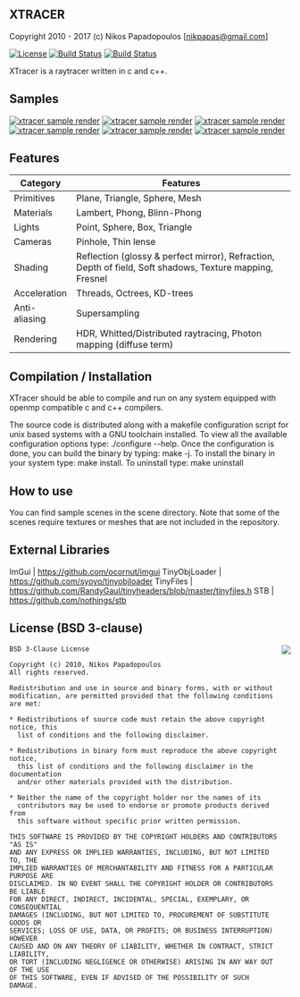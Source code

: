 XTRACER
-------
Copyright 2010 - 2017 (c) Nikos Papadopoulos [nikpapas@gmail.com]

[![License](http://img.shields.io/:license-lgpl-blue.svg)](https://www.gnu.org/licenses/lgpl-3.0-standalone.html)
[![Build Status](https://travis-ci.org/4rknova/xtracer.svg?branch=develop)](https://travis-ci.org/4rknova/xtracer)
[![Build Status](https://travis-ci.org/4rknova/xtracer.svg?branch=master)](https://travis-ci.org/4rknova/xtracer)

XTracer is a raytracer written in c and c++.

Samples
-------
[![xtracer sample render](http://www.4rknova.com/project/xtracer/image/samples/xtracer_ext_02.png)]()
[![xtracer sample render](http://www.4rknova.com/project/xtracer/image/samples/xtracer_ext_01.png)]()
[![xtracer sample render](http://www.4rknova.com/project/xtracer/image/samples/0001.png)]()
[![xtracer sample render](http://www.4rknova.com/project/xtracer/image/samples/gi_2.png)]()
[![xtracer sample render](http://www.4rknova.com/project/xtracer/image/samples/gi_4.png)]()
[![xtracer sample render](http://www.4rknova.com/project/xtracer/image/samples/gi_5.png)]()

Features
--------
Category      | Features
--------------|-----------
Primitives    | Plane, Triangle, Sphere, Mesh
Materials     | Lambert, Phong, Blinn-Phong
Lights        | Point, Sphere, Box, Triangle
Cameras       | Pinhole, Thin lense
Shading       | Reflection (glossy & perfect mirror), Refraction, Depth of field, Soft shadows, Texture mapping, Fresnel
Acceleration  | Threads, Octrees, KD-trees
Anti-aliasing | Supersampling
Rendering     | HDR, Whitted/Distributed raytracing, Photon mapping (diffuse term)

Compilation / Installation
--------------------------

XTracer should be able to compile and run on any system equipped with openmp
compatible c and c++ compilers. 

The source code is distributed along with a makefile configuration script for
unix based systems with a GNU toolchain installed. To view all the available
configuration options type: ./configure --help. Once the configuration is done,
you can build the binary by typing: make -j. To install the binary in your system
type: make install. To uninstall type: make uninstall

How to use
----------
You can find sample scenes in the scene directory. Note that some of the 
scenes require textures or meshes that are not included in the repository.

External Libraries
------------------
ImGui         | https://github.com/ocornut/imgui
TinyObjLoader | https://github.com/syoyo/tinyobjloader
TinyFiles     | https://github.com/RandyGaul/tinyheaders/blob/master/tinyfiles.h
STB           | https://github.com/nothings/stb

License (BSD 3-clause)
----------------------
<a href="http://opensource.org/licenses/BSD-3-Clause" target="_blank">
<img align="right" src="http://opensource.org/trademarks/opensource/OSI-Approved-License-100x137.png">
</a>

    BSD 3-Clause License

    Copyright (c) 2010, Nikos Papadopoulos
    All rights reserved.

    Redistribution and use in source and binary forms, with or without
    modification, are permitted provided that the following conditions are met:

    * Redistributions of source code must retain the above copyright notice, this
      list of conditions and the following disclaimer.

    * Redistributions in binary form must reproduce the above copyright notice,
      this list of conditions and the following disclaimer in the documentation
      and/or other materials provided with the distribution.

    * Neither the name of the copyright holder nor the names of its
      contributors may be used to endorse or promote products derived from
      this software without specific prior written permission.

    THIS SOFTWARE IS PROVIDED BY THE COPYRIGHT HOLDERS AND CONTRIBUTORS "AS IS"
    AND ANY EXPRESS OR IMPLIED WARRANTIES, INCLUDING, BUT NOT LIMITED TO, THE
    IMPLIED WARRANTIES OF MERCHANTABILITY AND FITNESS FOR A PARTICULAR PURPOSE ARE
    DISCLAIMED. IN NO EVENT SHALL THE COPYRIGHT HOLDER OR CONTRIBUTORS BE LIABLE
    FOR ANY DIRECT, INDIRECT, INCIDENTAL, SPECIAL, EXEMPLARY, OR CONSEQUENTIAL
    DAMAGES (INCLUDING, BUT NOT LIMITED TO, PROCUREMENT OF SUBSTITUTE GOODS OR
    SERVICES; LOSS OF USE, DATA, OR PROFITS; OR BUSINESS INTERRUPTION) HOWEVER
    CAUSED AND ON ANY THEORY OF LIABILITY, WHETHER IN CONTRACT, STRICT LIABILITY,
    OR TORT (INCLUDING NEGLIGENCE OR OTHERWISE) ARISING IN ANY WAY OUT OF THE USE
    OF THIS SOFTWARE, EVEN IF ADVISED OF THE POSSIBILITY OF SUCH DAMAGE.
